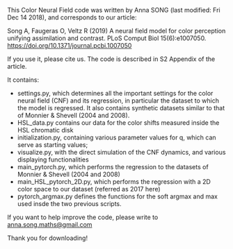 This Color Neural Field code was written by Anna SONG (last modified: Fri Dec 14 2018),
and corresponds to our article:

Song A, Faugeras O, Veltz R (2019)
A neural field model for color perception unifying assimilation and contrast.
PLoS Comput Biol 15(6):e1007050.
https://doi.org/10.1371/journal.pcbi.1007050

If you use it, please cite us. The code is described in S2 Appendix of the article.

It contains:
- settings.py, which determines all the important settings for the color neural field (CNF) and its regression,
in particular the dataset to which the model is regressed. It also contains synthetic datasets similar to that of Monnier & Shevell (2004 and 2008). 
- HSL_data.py contains our data for the color shifts measured inside the HSL chromatic disk
- initialization.py, containing various parameter values for q, which can serve as starting values;
- visualize.py, with the direct simulation of the CNF dynamics, and various displaying functionalities
- main_pytorch.py, which performs the regression to the datasets of Monnier & Shevell (2004 and 2008)
- main_HSL_pytorch_2D.py, which performs the regression with a 2D color space to our dataset (referred as 2017 here)
- pytorch_argmax.py defines the functions for the soft argmax and max used insde the two previous scripts.


If you want to help improve the code, please write to anna.song.maths@gmail.com

Thank you for downloading!
